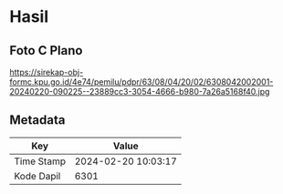 # Hasil

## Foto C Plano

https://sirekap-obj-formc.kpu.go.id/4e74/pemilu/pdpr/63/08/04/20/02/6308042002001-20240220-090225--23889cc3-3054-4666-b980-7a26a5168f40.jpg


## Metadata

| Key        | Value               |
| ---------- | ------------------- |
| Time Stamp | 2024-02-20 10:03:17 |
| Kode Dapil | 6301                |



